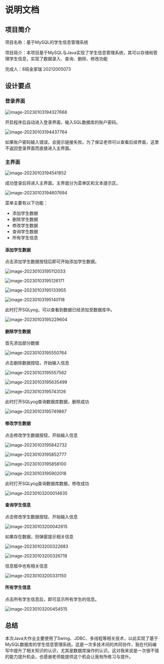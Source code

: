 # 说明文档

## 项目简介

项目名称：基于MySQL的学生信息管理系统

项目简介：本项目基于MySQL与Java实现了学生信息管理系统，其可以存储和管理学生信息，实现了数据录入、查询、删除、修改功能

完成人：8班金家瑞 20212005073

 

## 设计要点

### 登录界面

![image-20230103194327668](C:\Users\Jerry\AppData\Roaming\Typora\typora-user-images\image-20230103194327668.png)

开启程序后自动进入登录界面，输入SQL数据库的账户密码。

![image-20230103194437764](C:\Users\Jerry\AppData\Roaming\Typora\typora-user-images\image-20230103194437764.png)

如果账户密码输入错误，会提示链接失败。为了保证老师可以查看后续界面，这里不返回登录界面而直接进入主界面。



### 主界面

![image-20230103194541852](C:\Users\Jerry\AppData\Roaming\Typora\typora-user-images\image-20230103194541852.png)

成功登录后将进入主界面。主界面分为菜单区和文本提示区。

![image-20230103194607694](C:\Users\Jerry\AppData\Roaming\Typora\typora-user-images\image-20230103194607694.png)

菜单主要有以下功能：

- 添加学生数据
- 删除学生数据
- 修改学生数据
- 查询学生数据
- 所有学生信息



#### 添加学生数据

点击添加学生数据按钮后即可开始添加学生数据。

![image-20230103195112033](C:\Users\Jerry\AppData\Roaming\Typora\typora-user-images\image-20230103195112033.png)

![image-20230103195126171](C:\Users\Jerry\AppData\Roaming\Typora\typora-user-images\image-20230103195126171.png)

![image-20230103195133955](C:\Users\Jerry\AppData\Roaming\Typora\typora-user-images\image-20230103195133955.png)

![image-20230103195140118](C:\Users\Jerry\AppData\Roaming\Typora\typora-user-images\image-20230103195140118.png)

此时打开SQLyog，可以查看到数据已经添加至数据库中。

![image-20230103195229604](C:\Users\Jerry\AppData\Roaming\Typora\typora-user-images\image-20230103195229604.png)



#### 删除学生数据

首先添加部分数据

![image-20230103195550764](C:\Users\Jerry\AppData\Roaming\Typora\typora-user-images\image-20230103195550764.png)

点击删除数据按钮，开始输入信息

![image-20230103195557562](C:\Users\Jerry\AppData\Roaming\Typora\typora-user-images\image-20230103195557562.png)

![image-20230103195635499](C:\Users\Jerry\AppData\Roaming\Typora\typora-user-images\image-20230103195635499.png)

![image-20230103195743126](C:\Users\Jerry\AppData\Roaming\Typora\typora-user-images\image-20230103195743126.png)

此时打开SQLyog查询数据库数据，删除成功

![image-20230103195749867](C:\Users\Jerry\AppData\Roaming\Typora\typora-user-images\image-20230103195749867.png)



#### 修改学生数据

点击修改学生数据按钮，开始输入信息

![image-20230103195842732](C:\Users\Jerry\AppData\Roaming\Typora\typora-user-images\image-20230103195842732.png)

![image-20230103195852777](C:\Users\Jerry\AppData\Roaming\Typora\typora-user-images\image-20230103195852777.png)

![image-20230103195858100](C:\Users\Jerry\AppData\Roaming\Typora\typora-user-images\image-20230103195858100.png)

![image-20230103195902018](C:\Users\Jerry\AppData\Roaming\Typora\typora-user-images\image-20230103195902018.png)

此时打开SQLyog查询数据库数据，修改成功

![image-20230103200014635](C:\Users\Jerry\AppData\Roaming\Typora\typora-user-images\image-20230103200014635.png)



#### 查询学生信息

点击修改学生数据按钮，开始输入信息

![image-20230103200042615](C:\Users\Jerry\AppData\Roaming\Typora\typora-user-images\image-20230103200042615.png)

如果存在数据，则弹窗提示相关信息

![image-20230103200322683](C:\Users\Jerry\AppData\Roaming\Typora\typora-user-images\image-20230103200322683.png)

![image-20230103200326719](C:\Users\Jerry\AppData\Roaming\Typora\typora-user-images\image-20230103200326719.png)

信息框中也有相关信息

![image-20230103200331150](C:\Users\Jerry\AppData\Roaming\Typora\typora-user-images\image-20230103200331150.png)



#### 所有学生信息

点击所有学生信息后，即可显示所有学生的信息。

![image-20230103200454515](C:\Users\Jerry\AppData\Roaming\Typora\typora-user-images\image-20230103200454515.png)



## 总结

本次Java大作业主要使用了Swing、JDBC、多线程等相关技术，以此实现了基于MySQL数据库的学生信息管理系统。这是一次多技术间的共同协作，我在代码编写中提升了相关知识的认识，尤其是数据库操作的认识。这对我来说是一次很不错的能力提升机会，也感谢老师能提供这个机会让我有所练习与提升。